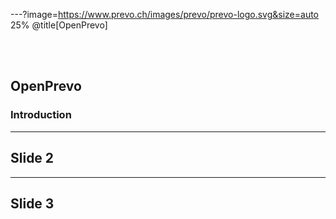 ---?image=https://www.prevo.ch/images/prevo/prevo-logo.svg&size=auto 25%
@title[OpenPrevo]

<br><br>

## OpenPrevo
### Introduction

---

## Slide 2

---

## Slide 3
